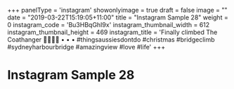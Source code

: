 +++
panelType                   = 'instagram'
showonlyimage = true
draft = false
image = ""
date = "2019-03-22T15:19:05+11:00"
title = "Instagram Sample 28"
weight = 0
instagram_code              = 'Bu3HBqGhI9x'
instagram_thumbnail_width   = 612
instagram_thumbnail_height  = 469
instagram_title             = 'Finally climbed The Coathanger 🌁👌🏼🎄 • • • #thingsaussiesdontdo #christmas #bridgeclimb #sydneyharbourbridge #amazingview #love #life'
+++

# Instagram Sample 28

